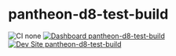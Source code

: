 # pantheon-d8-test-build

![CI none](https://img.shields.io/badge/ci-none-orange.svg)
[![Dashboard pantheon-d8-test-build](https://img.shields.io/badge/dashboard-pantheon_d8_test_build-yellow.svg)](https://dashboard.pantheon.io/sites/e60c68b2-ea04-4025-ae83-f947c93ecba3#dev/code)
[![Dev Site pantheon-d8-test-build](https://img.shields.io/badge/site-pantheon_d8_test_build-blue.svg)](http://dev-pantheon-d8-test-build.pantheonsite.io/)